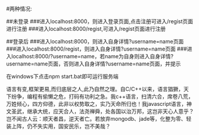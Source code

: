 #两种情况:

##未登录
###进入localhost:8000，则进入登录页面,点击注册可进入/regist页面进行注册
###进入localhost:8000/regist,可进入/regist页面进行注册

##登录后
###进入localhost:8000，则进入自身详情?username=name页面
###进入localhost:8000/regist，则进入自身详情?username=name页面
###进入localhost:8000/?username=name，若name为自身则进入自身详情?username=name页面，否则进入自身详情?username=name页面，并提示


在windows下点击npm start.bat即可运行服务端


语言有变,框架更易,而归底层之人,此乃自然之理。自C/C++以来，语言猖獗，天下纷争，编程有偷懒之危，打码有功利之急。我c++语言，扫清六合，席卷八荒，万姓倾心，四方仰德，此非以权势取之，实乃天命所归也！我javascript语言，神文圣武，继承大统，应天合人，法尧禅舜，处各国以治万邦，这岂非天心人意乎？岂不闻古人云：顺天者昌，逆天者亡。若放弃mongodb、jade等，化整为零、轻装上阵，仍不失实用，国安民乐，岂不美哉？
